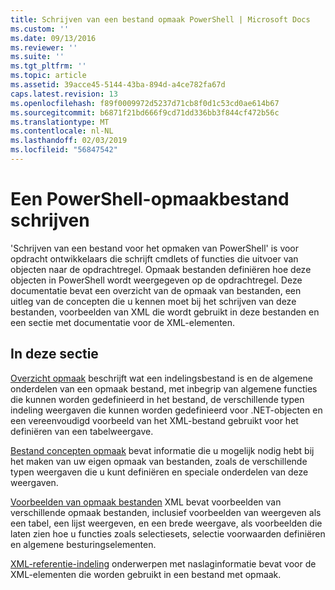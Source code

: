 ```yaml
---
title: Schrijven van een bestand opmaak PowerShell | Microsoft Docs
ms.custom: ''
ms.date: 09/13/2016
ms.reviewer: ''
ms.suite: ''
ms.tgt_pltfrm: ''
ms.topic: article
ms.assetid: 39acce45-5144-43ba-894d-a4ce782fa67d
caps.latest.revision: 13
ms.openlocfilehash: f89f0009972d5237d71cb8f0d1c53cd0ae614b67
ms.sourcegitcommit: b6871f21bd666f9cd71dd336bb3f844cf472b56c
ms.translationtype: MT
ms.contentlocale: nl-NL
ms.lasthandoff: 02/03/2019
ms.locfileid: "56847542"
---
```

# <a name="writing-a-powershell-formatting-file"></a>Een PowerShell-opmaakbestand schrijven

'Schrijven van een bestand voor het opmaken van PowerShell' is voor opdracht ontwikkelaars die schrijft cmdlets of functies die uitvoer van objecten naar de opdrachtregel. Opmaak bestanden definiëren hoe deze objecten in PowerShell wordt weergegeven op de opdrachtregel. Deze documentatie bevat een overzicht van de opmaak van bestanden, een uitleg van de concepten die u kennen moet bij het schrijven van deze bestanden, voorbeelden van XML die wordt gebruikt in deze bestanden en een sectie met documentatie voor de XML-elementen.

## <a name="in-this-section"></a>In deze sectie

[Overzicht opmaak](./formatting-file-overview.md) beschrijft wat een indelingsbestand is en de algemene onderdelen van een opmaak bestand, met inbegrip van algemene functies die kunnen worden gedefinieerd in het bestand, de verschillende typen indeling weergaven die kunnen worden gedefinieerd voor .NET-objecten en een vereenvoudigd voorbeeld van het XML-bestand gebruikt voor het definiëren van een tabelweergave.

[Bestand concepten opmaak](./formatting-file-concepts.md) bevat informatie die u mogelijk nodig hebt bij het maken van uw eigen opmaak van bestanden, zoals de verschillende typen weergaven die u kunt definiëren en speciale onderdelen van deze weergaven.

[Voorbeelden van opmaak bestanden](./examples-of-formatting-files.md) XML bevat voorbeelden van verschillende opmaak bestanden, inclusief voorbeelden van weergeven als een tabel, een lijst weergeven, en een brede weergave, als voorbeelden die laten zien hoe u functies zoals selectiesets, selectie voorwaarden definiëren en algemene besturingselementen.

[XML-referentie-indeling](./format-schema-xml-reference.md) onderwerpen met naslaginformatie bevat voor de XML-elementen die worden gebruikt in een bestand met opmaak.
